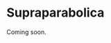 <head>
<meta name="description" content="A blog by Alex P. Miller about the business of artificial intelligence."/>
</head>
<body>
<h1>Supraparabolica</h1>
<p>Coming soon.</p>
</body>
